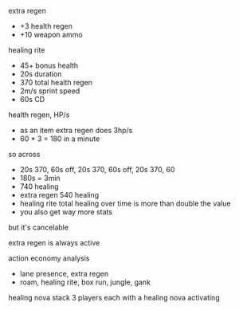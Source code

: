 extra regen
- +3 health regen
- +10 weapon ammo

healing rite
- 45+ bonus health
- 20s duration
- 370 total health regen
- 2m/s sprint speed
- 60s CD

health regen, HP/s
- as an item extra regen does 3hp/s
- 60 * 3 = 180 in a minute

so across
- 20s 370, 60s off, 20s 370, 60s off, 20s 370, 60
- 180s = 3min
- 740 healing
- extra regen 540 healing
- healing rite total healing over time is more than double the value
- you also get way more stats

but it's cancelable

extra regen is always active

action economy analysis
- lane presence, extra regen
- roam, healing rite, box run, jungle, gank

healing nova stack
3 players each with a healing nova activating

